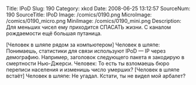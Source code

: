Title: IPoD 
Slug: 190 
Category: xkcd 
Date: 2008-06-25 13:12:57 
SourceNum: 190 
SourceTitle: IPoD 
Image: /comics/0190.png 
MicroImage: /comics/0190_micro.png 
MiniImage: /comics/0190_mini.png 
Description: Для меньших чисел ему приходится СПАСАТЬ жизни. С каналом рождаемости ещё большая путаница. 

[Человек в шляпе рядом за компьютером]
Человек в шляпе: Понимаешь, статистики для связи используют IPoD — IP через демографию. Например, заголовок следующего пакета я закодирую в смертности Нью-Джерси.
Человек: То есть ты взломаешь бюро переписи населения и изменишь число умерших?
[Человек в шляпе встаёт]
Человек в шляпе: Не угадал. Кстати, ты не видел мой арбалет?